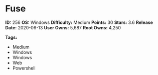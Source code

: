 # Fuse

**ID:** 256
**OS:** Windows
**Difficulty:** Medium
**Points:** 30
**Stars:** 3.6
**Release Date:** 2020-06-13
**User Owns:** 5,687
**Root Owns:** 4,250

**Tags:**
- Medium
- Windows
- Windows
- Web
- Powershell

